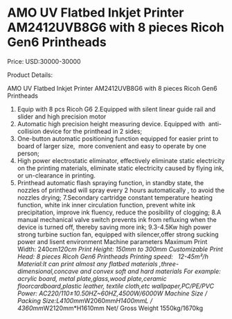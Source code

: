 # AMO UV Flatbed Inkjet Printer AM2412UVB8G6 with 8 pieces Ricoh Gen6 Printheads

Price: USD:30000-30000

Product Details:

AMO UV Flatbed Inkjet Printer AM2412UVB8G6 with 8 pieces Ricoh Gen6 Printheads
1. Equip with 8 pcs Ricoh G6
2.Equipped with silent linear guide rail and slider and high precision motor
3. Automatic high precision height measuring device. Equipped with  anti-collision device for the printhead in 2 sides;
4. One-button automatic positioning function equipped for easier print to  board of larger size,  more convenient and easy to operate by one person;
5. High power electrostatic eliminator, effectively eliminate static electricity on the printing materials, eliminate static electricity caused by flying ink, or un-clearance in printing.
6. Printhead automatic flash spraying function, in standby state, the nozzles of printhead will spray every 2 hours automatically , to avoid the nozzles drying;
7.Secondary cartridge constant temperature heating function, white ink inner circulation function, prevent white ink precipitation, improve ink fluency, reduce the posibility of clogging;
8.A manual mechanical valve switch prevents ink from refluxing when the device is turned off, thereby saving more ink;
9.3-4.5Kw high power strong turbine suction fan, equipped with silencer,offer strong sucking power and lisent environment
Machine parameters
Maximum Print Width:	240cm*120cm
Print Height:	150mm to 300mm Customizable
Print Head: 8 pieces Ricoh Gen6 Printheads
Printing speed:	  12-45m²/h
Material:It can print almost any flatbed materials ,three-dimensional,concave and convex soft and hard materials For example:
acrylic board, metal plate,glass,wood plate,ceramic floorcardboard,plastic leather, textile cloth,etc
wallpaper,PC/PE/PVC
Power:	AC220/110±10.50HZ~60HZ,4500W/6000W
Machine Size / Packing Size:L4100mm*W2060mm*H1400mmL / 4360mm*W2120mm*H1610mm
Net/ Gross Weight	1550kg/1670kg